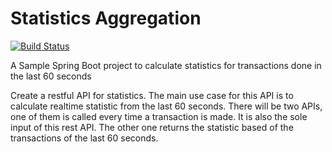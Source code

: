# Statistics Aggregation

[![Build Status](https://travis-ci.org/icedhacker/transaction-statistics-rest.svg?branch=master)](https://travis-ci.org/icedhacker/transaction-statistics-rest)

A Sample Spring Boot project to calculate statistics for transactions done in the last 60 seconds

Create a restful API for statistics. The main use case for this API is to calculate realtime statistic from the last 60 seconds. There will be two APIs, one of them is called every time a transaction is made. It is also the sole input of this rest API. The other one returns the statistic based of the transactions of the last 60 seconds.

